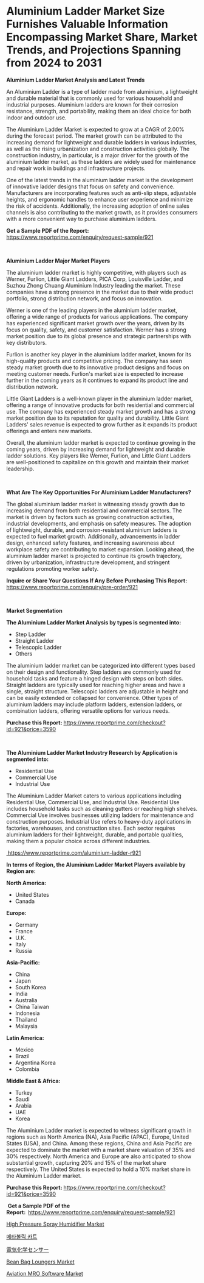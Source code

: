 <p><h1>Aluminium Ladder Market Size Furnishes Valuable Information Encompassing Market Share, Market Trends, and Projections Spanning from 2024 to 2031</h1></p><p><strong>Aluminium Ladder Market Analysis and Latest Trends</strong></p>
<p><p>An Aluminium Ladder is a type of ladder made from aluminium, a lightweight and durable material that is commonly used for various household and industrial purposes. Aluminium ladders are known for their corrosion resistance, strength, and portability, making them an ideal choice for both indoor and outdoor use.</p><p>The Aluminium Ladder Market is expected to grow at a CAGR of 2.00% during the forecast period. The market growth can be attributed to the increasing demand for lightweight and durable ladders in various industries, as well as the rising urbanization and construction activities globally. The construction industry, in particular, is a major driver for the growth of the aluminium ladder market, as these ladders are widely used for maintenance and repair work in buildings and infrastructure projects.</p><p>One of the latest trends in the aluminium ladder market is the development of innovative ladder designs that focus on safety and convenience. Manufacturers are incorporating features such as anti-slip steps, adjustable heights, and ergonomic handles to enhance user experience and minimize the risk of accidents. Additionally, the increasing adoption of online sales channels is also contributing to the market growth, as it provides consumers with a more convenient way to purchase aluminium ladders.</p></p>
<p><strong>Get a Sample PDF of the Report:&nbsp;</strong> <a href="https://www.reportprime.com/enquiry/request-sample/921">https://www.reportprime.com/enquiry/request-sample/921</a></p>
<p>&nbsp;</p>
<p><strong>Aluminium Ladder Major Market Players</strong></p>
<p><p>The aluminium ladder market is highly competitive, with players such as Werner, Furlion, Little Giant Ladders, PICA Corp, Louisville Ladder, and Suzhou Zhong Chuang Aluminium Industry leading the market. These companies have a strong presence in the market due to their wide product portfolio, strong distribution network, and focus on innovation.</p><p>Werner is one of the leading players in the aluminium ladder market, offering a wide range of products for various applications. The company has experienced significant market growth over the years, driven by its focus on quality, safety, and customer satisfaction. Werner has a strong market position due to its global presence and strategic partnerships with key distributors.</p><p>Furlion is another key player in the aluminium ladder market, known for its high-quality products and competitive pricing. The company has seen steady market growth due to its innovative product designs and focus on meeting customer needs. Furlion's market size is expected to increase further in the coming years as it continues to expand its product line and distribution network.</p><p>Little Giant Ladders is a well-known player in the aluminium ladder market, offering a range of innovative products for both residential and commercial use. The company has experienced steady market growth and has a strong market position due to its reputation for quality and durability. Little Giant Ladders' sales revenue is expected to grow further as it expands its product offerings and enters new markets.</p><p>Overall, the aluminium ladder market is expected to continue growing in the coming years, driven by increasing demand for lightweight and durable ladder solutions. Key players like Werner, Furlion, and Little Giant Ladders are well-positioned to capitalize on this growth and maintain their market leadership.</p></p>
<p>&nbsp;</p>
<p><strong>What Are The Key Opportunities For Aluminium Ladder Manufacturers?</strong></p>
<p><p>The global aluminium ladder market is witnessing steady growth due to increasing demand from both residential and commercial sectors. The market is driven by factors such as growing construction activities, industrial developments, and emphasis on safety measures. The adoption of lightweight, durable, and corrosion-resistant aluminium ladders is expected to fuel market growth. Additionally, advancements in ladder design, enhanced safety features, and increasing awareness about workplace safety are contributing to market expansion. Looking ahead, the aluminium ladder market is projected to continue its growth trajectory, driven by urbanization, infrastructure development, and stringent regulations promoting worker safety.</p></p>
<p><strong>Inquire or Share Your Questions If Any Before Purchasing This Report:</strong> <a href="https://www.reportprime.com/enquiry/pre-order/921">https://www.reportprime.com/enquiry/pre-order/921</a></p>
<p>&nbsp;</p>
<p><strong>Market Segmentation</strong></p>
<p><strong>The Aluminium Ladder Market Analysis by types is segmented into:</strong></p>
<p><ul><li>Step Ladder</li><li>Straight Ladder</li><li>Telescopic Ladder</li><li>Others</li></ul></p>
<p><p>The aluminium ladder market can be categorized into different types based on their design and functionality. Step ladders are commonly used for household tasks and feature a hinged design with steps on both sides. Straight ladders are typically used for reaching higher areas and have a single, straight structure. Telescopic ladders are adjustable in height and can be easily extended or collapsed for convenience. Other types of aluminium ladders may include platform ladders, extension ladders, or combination ladders, offering versatile options for various needs.</p></p>
<p><strong>Purchase this Report:&nbsp;</strong><a href="https://www.reportprime.com/checkout?id=921&price=3590">https://www.reportprime.com/checkout?id=921&price=3590</a></p>
<p>&nbsp;</p>
<p><strong>The Aluminium Ladder Market Industry Research by Application is segmented into:</strong></p>
<p><ul><li>Residential Use</li><li>Commercial Use</li><li>Industrial Use</li></ul></p>
<p><p>The Aluminium Ladder Market caters to various applications including Residential Use, Commercial Use, and Industrial Use. Residential Use includes household tasks such as cleaning gutters or reaching high shelves. Commercial Use involves businesses utilizing ladders for maintenance and construction purposes. Industrial Use refers to heavy-duty applications in factories, warehouses, and construction sites. Each sector requires aluminium ladders for their lightweight, durable, and portable qualities, making them a popular choice across different industries.</p></p>
<p><a href="https://www.reportprime.com/aluminium-ladder-r921">&nbsp;https://www.reportprime.com/aluminium-ladder-r921</a></p>
<p><strong>In terms of Region, the Aluminium Ladder Market Players available by Region are:</strong></p>
<p>
    <p> <strong> North America: </strong>
        <ul>
            <li>United States</li>
            <li>Canada</li>
        </ul>
        </p> 
    <p> <strong> Europe: </strong>
        <ul>
            <li>Germany</li>
            <li>France</li>
            <li>U.K.</li>
            <li>Italy</li>
            <li>Russia</li>
        </ul>
        </p> 
    <p> <strong> Asia-Pacific: </strong>
        <ul>
            <li>China</li>
            <li>Japan</li>
            <li>South Korea</li>
            <li>India</li>
            <li>Australia</li>
            <li>China Taiwan</li>
            <li>Indonesia</li>
            <li>Thailand</li>
            <li>Malaysia</li>
        </ul>
        </p> 
    <p> <strong> Latin America: </strong>
        <ul>
            <li>Mexico</li>
            <li>Brazil</li>
            <li>Argentina Korea</li>
            <li>Colombia</li>
        </ul>
        </p> 
    <p> <strong> Middle East & Africa: </strong>
        <ul>
            <li>Turkey</li>
            <li>Saudi</li>
            <li>Arabia</li>
            <li>UAE</li>
            <li>Korea</li>
        </ul>
    </p>
    </p>
<p><p>The Aluminium Ladder market is expected to witness significant growth in regions such as North America (NA), Asia Pacific (APAC), Europe, United States (USA), and China. Among these regions, China and Asia Pacific are expected to dominate the market with a market share valuation of 35% and 30% respectively. North America and Europe are also anticipated to show substantial growth, capturing 20% and 15% of the market share respectively. The United States is expected to hold a 10% market share in the Aluminium Ladder market.</p></p>
<p><strong>Purchase this Report: </strong><a href="https://www.reportprime.com/checkout?id=921&price=3590">https://www.reportprime.com/checkout?id=921&price=3590</a></p>
<p>&nbsp;<strong>Get a Sample PDF of the Report:&nbsp;&nbsp;</strong><a href="https://www.reportprime.com/enquiry/request-sample/921">https://www.reportprime.com/enquiry/request-sample/921</a></p>
<p><strong></strong></p>
<p><p><a href="https://medium.com/@ralphyoung1949/high-pressure-spray-humidifier-market-growth-outlook-from-2024-to-2031-and-it-is-projecting-at-14-2-f98d99184c4a">High Pressure Spray Humidifier Market</a></p><p><a href="https://medium.com/@sweetums856856/%EC%8B%A0%EC%A7%84%EB%8C%80%EC%82%AC-%EC%9E%A5%EB%B9%84-%EC%8B%9C%EC%9E%A5-%EC%A1%B0%EC%82%AC-%EB%B3%B4%EA%B3%A0%EC%84%9C%EC%97%90%EB%8A%94-2024%EB%85%84%EB%B6%80%ED%84%B0-2031%EB%85%84%EA%B9%8C%EC%A7%80-10-6-%EC%9D%98-%EC%97%B0%ED%8F%89%EA%B7%A0-%EC%84%B1%EC%9E%A5%EB%A5%A0%EB%A1%9C-%EC%98%88%EC%B8%A1%EB%90%9C-%EC%8B%9C%EC%9E%A5-%EA%B7%9C%EB%AA%A8-%EC%A0%90%EC%9C%A0%EC%9C%A8-%EB%B0%8F-%EC%84%B1%EC%9E%A5%EB%A5%A0%EC%97%90-%EB%8C%80%ED%95%9C-%EB%B6%84%EC%84%9D%EC%9D%B4-%ED%8F%AC%ED%95%A8%EB%90%98%EC%96%B4-%EC%9E%88%EC%8A%B5%EB%8B%88%EB%8B%A4-726bdd4c0ba1">메타볼릭 카트</a></p><p><a href="https://medium.com/@antonehyatt1/%E9%9B%BB%E5%8C%96%E5%AD%A6%E3%82%BB%E3%83%B3%E3%82%B5%E3%83%BC%E7%94%A3%E6%A5%AD%E5%88%86%E6%9E%90%E3%83%AC%E3%83%9D%E3%83%BC%E3%83%88-%E5%BF%9C%E7%94%A8-%E5%9C%B0%E5%9F%9F-%E7%AB%B6%E4%BA%89%E6%88%A6%E7%95%A5%E3%81%AB%E3%82%88%E3%82%8B%E5%B8%82%E5%A0%B4%E8%A6%8F%E6%A8%A1-%E3%82%B7%E3%82%A7%E3%82%A2-%E3%83%88%E3%83%AC%E3%83%B3%E3%83%89-2024%E5%B9%B4-2031%E5%B9%B4-65fc605fc6fd">電気化学センサー</a></p><p><a href="https://github.com/mabenkhyari11/Market-Research-Report-List-1/blob/main/bean-bag-loungers-market.md">Bean Bag Loungers Market</a></p><p><a href="https://issuu.com/reportprime-2/docs/aviation-mro-software-market-size-2030.pptx">Aviation MRO Software Market</a></p></p>